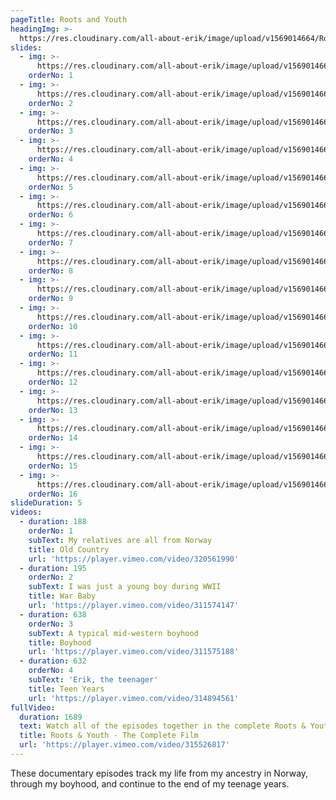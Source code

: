 ```yaml
---
pageTitle: Roots and Youth
headingImg: >-
  https://res.cloudinary.com/all-about-erik/image/upload/v1569014664/RootsAndYouth/rootsandyouth-u1271_rvbm7p.png
slides:
  - img: >-
      https://res.cloudinary.com/all-about-erik/image/upload/v1569014663/RootsAndYouth/img068-2-2_xq5irg.jpg
    orderNo: 1
  - img: >-
      https://res.cloudinary.com/all-about-erik/image/upload/v1569014664/RootsAndYouth/img068-5-2_sxhhap.jpg
    orderNo: 2
  - img: >-
      https://res.cloudinary.com/all-about-erik/image/upload/v1569014664/RootsAndYouth/img076-4-2_wqbv20.jpg
    orderNo: 3
  - img: >-
      https://res.cloudinary.com/all-about-erik/image/upload/v1569014664/RootsAndYouth/img078-5-2_z1f4vx.jpg
    orderNo: 4
  - img: >-
      https://res.cloudinary.com/all-about-erik/image/upload/v1569014663/RootsAndYouth/img076-1-127_tamm2d.jpg
    orderNo: 5
  - img: >-
      https://res.cloudinary.com/all-about-erik/image/upload/v1569014663/RootsAndYouth/img075-130_e08irw.jpg
    orderNo: 6
  - img: >-
      https://res.cloudinary.com/all-about-erik/image/upload/v1569014665/RootsAndYouth/25_ruthy-sbdayparty_svg623.jpg
    orderNo: 7
  - img: >-
      https://res.cloudinary.com/all-about-erik/image/upload/v1569014662/RootsAndYouth/51_youngerik_12_f7ajuw.jpg
    orderNo: 8
  - img: >-
      https://res.cloudinary.com/all-about-erik/image/upload/v1569014661/RootsAndYouth/29_youngerik_indianparty2_hg6fyz.jpg
    orderNo: 9
  - img: >-
      https://res.cloudinary.com/all-about-erik/image/upload/v1569014665/RootsAndYouth/24_youngerik_4_n7ef3r.jpg
    orderNo: 10
  - img: >-
      https://res.cloudinary.com/all-about-erik/image/upload/v1569014662/RootsAndYouth/31_scoutcamp_ncyh6v.jpg
    orderNo: 11
  - img: >-
      https://res.cloudinary.com/all-about-erik/image/upload/v1569014661/RootsAndYouth/48_youngerik_cubscouts1_00_x09had.jpg
    orderNo: 12
  - img: >-
      https://res.cloudinary.com/all-about-erik/image/upload/v1569014662/RootsAndYouth/34_img032-2_u2kznv.jpg
    orderNo: 13
  - img: >-
      https://res.cloudinary.com/all-about-erik/image/upload/v1569014662/RootsAndYouth/64_erik_photo_college_iwg3yz.jpg
    orderNo: 14
  - img: >-
      https://res.cloudinary.com/all-about-erik/image/upload/v1569014664/RootsAndYouth/52_img006-2_ndpfja.jpg
    orderNo: 15
  - img: >-
      https://res.cloudinary.com/all-about-erik/image/upload/v1569014662/RootsAndYouth/62_img001-1_ambmja.jpg
    orderNo: 16
slideDuration: 5
videos:
  - duration: 188
    orderNo: 1
    subText: My relatives are all from Norway
    title: Old Country
    url: 'https://player.vimeo.com/video/320561990'
  - duration: 195
    orderNo: 2
    subText: I was just a young boy during WWII
    title: War Baby
    url: 'https://player.vimeo.com/video/311574147'
  - duration: 638
    orderNo: 3
    subText: A typical mid-western boyhood
    title: Boyhood
    url: 'https://player.vimeo.com/video/311575188'
  - duration: 632
    orderNo: 4
    subText: 'Erik, the teenager'
    title: Teen Years
    url: 'https://player.vimeo.com/video/314894561'
fullVideo:
  duration: 1689
  text: Watch all of the episodes together in the complete Roots & Youth film
  title: Roots & Youth - The Complete Film
  url: 'https://player.vimeo.com/video/315526817'
---
```

These documentary episodes track my life from my ancestry in Norway, through my boyhood, and continue to the end of my teenage years.
